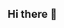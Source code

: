 ## Hi there 👋

<!--
**TimurIusubaliev/TimurIusubaliev** is a ✨ _special_ ✨ repository because its `README.md` (this file) appears on your GitHub profile.

Here are some ideas to get you started:

- 🔭 I’m currently working on ...
- 🌱 I’m currently learning ...
- 👯 I’m looking to collaborate on ...
- 🤔 I’m looking for help with ...
- 💬 Ask me about ...
- 📫 How to reach me: ...
- 😄 Pronouns: ...
- ⚡ Fun fact: ...


Timur Iusubaliev
💼 Currently working as: Founder & COO at plus8soft.com | Building custom software & dedicated dev teams
🚀 Co-founder at HelloWeHire - AI-powered recruitment platform (22 days → 2 days hiring time)
Things I love:

💻 Software development & team building
🤖 AI/ML innovation
📊 Operational strategy & process optimization
🏌️ Golf (beginner but improving!)
🎨 Art galleries & cultural experiences
☕ Perfect cappuccinos & specialty coffee
🏃 Active lifestyle

Background

📚 Stanford Graduate School of Business
🔬 Published researcher in AI/ML fraud detection & AML systems
🌍 15+ years in IT business
📍 Based in Porto, Portugal 🇵🇹

Let's Connect
Always happy to discuss technology, startups, team challenges, or the latest in big tech. Open to conversations about software development, business growth, or just grabbing coffee if you're in Portugal!
-->

